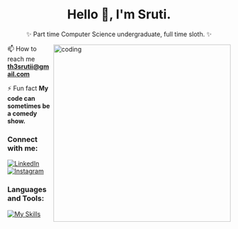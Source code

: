 <h1 align="center">Hello 👋, I'm Sruti.</h1>
<p align="center"> ✨ Part time Computer Science undergraduate, full time sloth. ✨</p>
<img align="right" src="https://user-images.githubusercontent.com/74038190/212750155-3ceddfbd-19d3-40a3-87af-8d329c8323c4.gif" width="400" alt="coding">

📫 How to reach me **th3srutii@gmail.com**

⚡ Fun fact **My code can sometimes be a comedy show.**

<h3 align="left">Connect with me:</h3>
<p align="left">
<a href="https://www.linkedin.com/in/sruti-nayak-9b7875214/" target="blank"><img src="https://img.shields.io/badge/LinkedIn-%230077B5.svg?&style=flat-square&logo=linkedin&logoColor=white" alt="LinkedIn"></a>
<a href="https://instagram.com/srutay_" target="blank"><img src="https://img.shields.io/badge/Instagram-%23E4405F.svg?&style=flat-square&logo=instagram&logoColor=white" alt="Instagram"></a>


<h3 align="left">Languages and Tools:</h3>

[![My Skills](https://skillicons.dev/icons?i=js,html,css,c,cpp,react,mongodb,mysql,express,nodejs,figma,git,github,php,bootstrap)](https://skillicons.dev)
